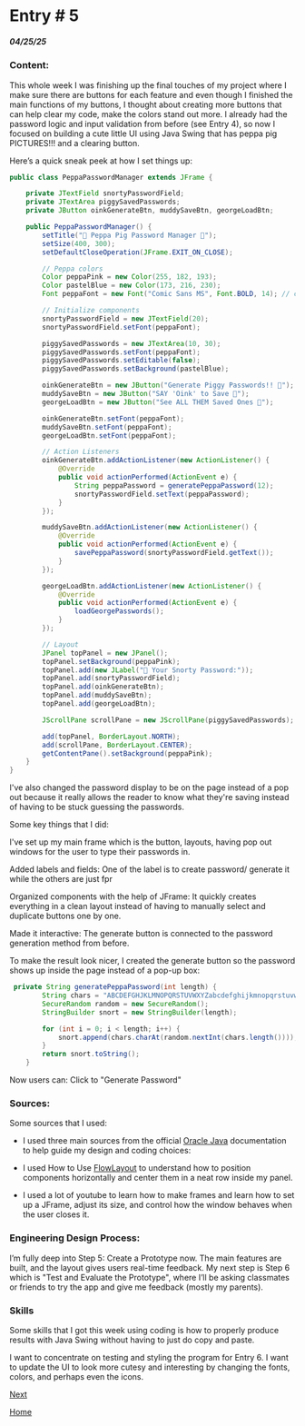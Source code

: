 # Entry # 5
##### 04/25/25
### Content:

This whole week I was finishing up the final touches of my project where I make sure there are buttons for each feature and even though I finished the main functions of my buttons, I thought about creating more buttons that can help clear my code, make the colors stand out more.
I already had the password logic and input validation from before (see Entry 4), so now I focused on building a cute little UI using Java Swing that has peppa pig PICTURES!!! and a clearing button.

Here’s a quick sneak peek at how I set things up:

```java
public class PeppaPasswordManager extends JFrame {

    private JTextField snortyPasswordField;
    private JTextArea piggySavedPasswords;
    private JButton oinkGenerateBtn, muddySaveBtn, georgeLoadBtn;

    public PeppaPasswordManager() {
        setTitle("🐷 Peppa Pig Password Manager 🐽");
        setSize(400, 300);
        setDefaultCloseOperation(JFrame.EXIT_ON_CLOSE);

        // Peppa colors
        Color peppaPink = new Color(255, 182, 193);
        Color pastelBlue = new Color(173, 216, 230);
        Font peppaFont = new Font("Comic Sans MS", Font.BOLD, 14); // close to Peppa style

        // Initialize components
        snortyPasswordField = new JTextField(20);
        snortyPasswordField.setFont(peppaFont);

        piggySavedPasswords = new JTextArea(10, 30);
        piggySavedPasswords.setFont(peppaFont);
        piggySavedPasswords.setEditable(false);
        piggySavedPasswords.setBackground(pastelBlue);

        oinkGenerateBtn = new JButton("Generate Piggy Passwords!! 🐽");
        muddySaveBtn = new JButton("SAY 'Oink' to Save 🐷");
        georgeLoadBtn = new JButton("See ALL THEM Saved Ones 🐖");

        oinkGenerateBtn.setFont(peppaFont);
        muddySaveBtn.setFont(peppaFont);
        georgeLoadBtn.setFont(peppaFont);

        // Action Listeners
        oinkGenerateBtn.addActionListener(new ActionListener() {
            @Override
            public void actionPerformed(ActionEvent e) {
                String peppaPassword = generatePeppaPassword(12);
                snortyPasswordField.setText(peppaPassword);
            }
        });

        muddySaveBtn.addActionListener(new ActionListener() {
            @Override
            public void actionPerformed(ActionEvent e) {
                savePeppaPassword(snortyPasswordField.getText());
            }
        });

        georgeLoadBtn.addActionListener(new ActionListener() {
            @Override
            public void actionPerformed(ActionEvent e) {
                loadGeorgePasswords();
            }
        });

        // Layout
        JPanel topPanel = new JPanel();
        topPanel.setBackground(peppaPink);
        topPanel.add(new JLabel("🍼 Your Snorty Password:"));
        topPanel.add(snortyPasswordField);
        topPanel.add(oinkGenerateBtn);
        topPanel.add(muddySaveBtn);
        topPanel.add(georgeLoadBtn);

        JScrollPane scrollPane = new JScrollPane(piggySavedPasswords);

        add(topPanel, BorderLayout.NORTH);
        add(scrollPane, BorderLayout.CENTER);
        getContentPane().setBackground(peppaPink);
    }
}
```
I've also changed the password display to be on the page instead of a pop out because it really allows the reader to know what they're saving instead of having to be stuck guessing the passwords.

Some key things that I did: <br>

I've set up my main frame which is the button, layouts, having pop out windows for the user to type their passwords in.

Added labels and fields: One of the label is to create password/ generate it while the others are just fpr

Organized components with the help of JFrame: It quickly creates everything in a clean layout instead of having to manually select and duplicate buttons one by one.

Made it interactive: The generate button is connected to the password generation method from before.

To make the result look nicer, I created the generate button so the password shows up inside the page instead of a pop-up box:

```java
 private String generatePeppaPassword(int length) {
        String chars = "ABCDEFGHJKLMNOPQRSTUVWXYZabcdefghijkmnopqrstuvwxyz0123456789!@#$%&";
        SecureRandom random = new SecureRandom();
        StringBuilder snort = new StringBuilder(length);

        for (int i = 0; i < length; i++) {
            snort.append(chars.charAt(random.nextInt(chars.length())));
        }
        return snort.toString();
    }
```
Now users can:
 Click to "Generate Password"

### Sources:
Some sources that I used:
- I used three main sources from the official [Oracle Java](https://www.oracle.com/java/) documentation to help guide my design and coding choices:

- I used How to Use [FlowLayout](https://www.flowout.com/) to understand how to position components horizontally and center them in a neat row inside my panel.

- I used a lot of youtube to learn how to make frames and learn how to set up a JFrame, adjust its size, and control how the window behaves when the user closes it.

### Engineering Design Process:
I’m fully deep into Step 5: Create a Prototype now. The main features are built, and the layout gives users real-time feedback. My next step is Step 6 which is "Test and Evaluate the Prototype", where I’ll be asking classmates or friends to try the app and give me feedback (mostly my parents).


### Skills
Some skills that I got this week using coding is how to properly produce results with Java Swing without having to just do copy and paste.

I want to concentrate on testing and styling the program for Entry 6. I want to update the UI to look more cutesy and interesting by changing the fonts, colors, and perhaps even the icons.

[Next](entry06.md)

[Home](../README.md)